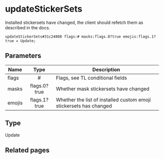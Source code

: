 # updateStickerSets
Installed stickersets have changed, the client should refetch them as described in the docs.

```
updateStickerSets#31c24808 flags:# masks:flags.0?true emojis:flags.1?true = Update;
```

## Parameters
| Name | Type | Description |
| ---- | :----: | ----------- |
| flags | # | Flags, see TL conditional fields |
| masks | flags.0?true | Whether mask stickersets have changed |
| emojis | flags.1?true | Whether the list of installed custom emoji stickersets has changed |


## Type
Update

## Related pages
